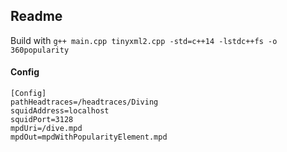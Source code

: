 ## Readme

Build with `g++ main.cpp tinyxml2.cpp -std=c++14 -lstdc++fs -o 360popularity`

#### Config
```
[Config]
pathHeadtraces=/headtraces/Diving
squidAddress=localhost
squidPort=3128
mpdUri=/dive.mpd
mpdOut=mpdWithPopularityElement.mpd
```